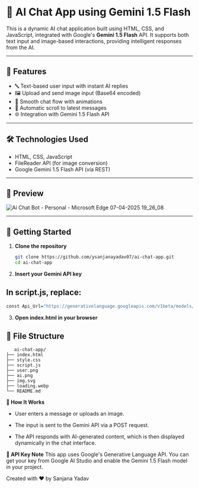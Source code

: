 # 💬 AI Chat App using Gemini 1.5 Flash

This is a dynamic AI chat application built using HTML, CSS, and JavaScript, integrated with Google's **Gemini 1.5 Flash** API. It supports both text input and image-based interactions, providing intelligent responses from the AI.

---

## 🚀 Features

- 🔤 Text-based user input with instant AI replies
- 🖼️ Upload and send image input (Base64 encoded)
- 🔄 Smooth chat flow with animations
- 📜 Automatic scroll to latest messages
- 🌐 Integration with Gemini 1.5 Flash API

---

## 🛠️ Technologies Used

- HTML, CSS, JavaScript
- FileReader API (for image conversion)
- Google Gemini 1.5 Flash API (via REST)

---

## 📸 Preview

![Ai Chat Bot - Personal - Microsoft​ Edge 07-04-2025 19_26_08](https://github.com/user-attachments/assets/69b9fd3a-21c1-4f04-98fc-ebd6505e98d8)



---

## 🧪 Getting Started

1. **Clone the repository**
   ```bash
   git clone https://github.com/ysanjanayadav07/ai-chat-app.git
   cd ai-chat-app
   
2. **Insert your Gemini API key**

## In script.js, replace:
```bash
const Api_Url="https://generativelanguage.googleapis.com/v1beta/models/gemini-1.5-flash:generateContent?key=Your-Api-Key"

```
3. **Open index.html in your browser**

## 📂 File Structure

```
   ai-chat-app/
├── index.html
├── style.css
├── script.js
├── user.png
├── ai.png
├── img.svg
├── loading.webp
└── README.md
```

**🧠 How It Works**
- User enters a message or uploads an image.

- The input is sent to the Gemini API via a POST request.

- The API responds with AI-generated content, which is then displayed dynamically in the chat interface.

**🔐 API Key Note**
This app uses Google's Generative Language API. 
You can get your key from Google AI Studio and enable the Gemini 1.5 Flash model in your project.

Created with ❤️ by Sanjana Yadav



